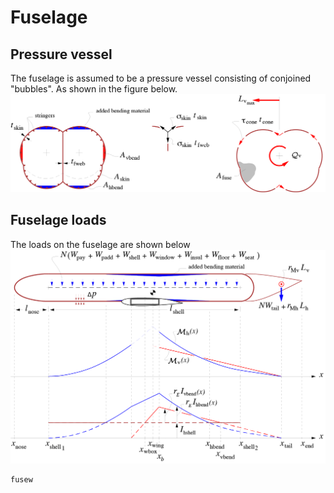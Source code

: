 # Fuselage 

## Pressure vessel 
The fuselage is assumed to be a pressure vessel consisting of conjoined "bubbles". As shown in the figure below.
![FuseBubbles](../assets/fusetube.png)

## Fuselage loads
The loads on the fuselage are shown below
![FuseLoads](../assets/fuselage.png)

```@docs
fusew
```